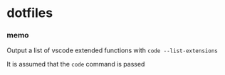 # dotfiles

### memo
Output a list of vscode extended functions with `code --list-extensions`

It is assumed that the `code` command is passed
